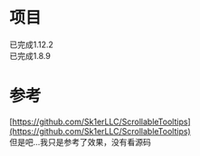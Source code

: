 # 项目
已完成1.12.2  
已完成1.8.9

# 参考
[https://github.com/Sk1erLLC/ScrollableTooltips](https://github.com/Sk1erLLC/ScrollableTooltips)  
但是吧...我只是参考了效果，没有看源码
